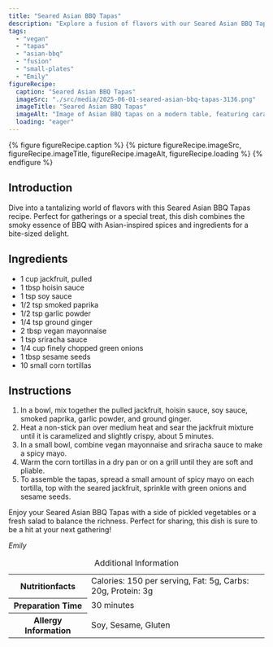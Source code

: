 ```yaml
---
title: "Seared Asian BBQ Tapas"
description: "Explore a fusion of flavors with our Seared Asian BBQ Tapas, featuring caramelized jackfruit and a spicy mayo, perfect for gatherings and special treats."
tags:
  - "vegan"
  - "tapas"
  - "asian-bbq"
  - "fusion"
  - "small-plates"
  - "Emily"
figureRecipe: 
  caption: "Seared Asian BBQ Tapas"
  imageSrc: "./src/media/2025-06-01-seared-asian-bbq-tapas-3136.png"
  imageTitle: "Seared Asian BBQ Tapas"
  imageAlt: "Image of Asian BBQ tapas on a modern table, featuring caramelized jackfruit on corn tortillas garnished with green onions and sesame seeds, beside a bowl of spicy mayo."
  loading: "eager"
---
```


{% figure figureRecipe.caption %}
{% picture figureRecipe.imageSrc, figureRecipe.imageTitle, figureRecipe.imageAlt, figureRecipe.loading %}
{% endfigure %}

## Introduction

Dive into a tantalizing world of flavors with this Seared Asian BBQ Tapas recipe. Perfect for gatherings or a special treat, this dish combines the smoky essence of BBQ with Asian-inspired spices and ingredients for a bite-sized delight.

## Ingredients

- 1 cup jackfruit, pulled
- 1 tbsp hoisin sauce
- 1 tsp soy sauce
- 1/2 tsp smoked paprika
- 1/2 tsp garlic powder
- 1/4 tsp ground ginger
- 2 tbsp vegan mayonnaise
- 1 tsp sriracha sauce
- 1/4 cup finely chopped green onions
- 1 tbsp sesame seeds
- 10 small corn tortillas

## Instructions

1. In a bowl, mix together the pulled jackfruit, hoisin sauce, soy sauce, smoked paprika, garlic powder, and ground ginger.
2. Heat a non-stick pan over medium heat and sear the jackfruit mixture until it is caramelized and slightly crispy, about 5 minutes.
3. In a small bowl, combine vegan mayonnaise and sriracha sauce to make a spicy mayo.
4. Warm the corn tortillas in a dry pan or on a grill until they are soft and pliable.
5. To assemble the tapas, spread a small amount of spicy mayo on each tortilla, top with the seared jackfruit, sprinkle with green onions and sesame seeds.

Enjoy your Seared Asian BBQ Tapas with a side of pickled vegetables or a fresh salad to balance the richness. Perfect for sharing, this dish is sure to be a hit at your next gathering!

*Emily*

<table><caption class='sr-only'>Additional Information</caption><tr><th>Nutritionfacts</th><td>Calories: 150 per serving, Fat: 5g, Carbs: 20g, Protein: 3g&nbsp;</td></tr><tr><th>Preparation Time</th><td>30 minutes&nbsp;</td></tr><tr><th>Allergy Information</th><td>Soy, Sesame, Gluten&nbsp;</td></tr></table>

